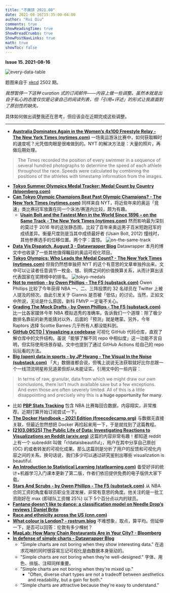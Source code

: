 ```yaml
---
title: "不画饼 2021.08"
date: 2021-08-16T15:35:00-04:00
author: "Rui Qiu"
comments: true
ShowReadingTime: true
ShowBreadCrumbs: true
ShowPostNavLinks: true
math: true
showToc: false
---
```


**Issue 15. 2021-08-16**

![every-data-table](https://imgs.xkcd.com/comics/every_data_table.png)

题图来自于 [xkcd](https://xkcd.com/2502/) 2502 期。

*我想暂停一下这种 curation 式的订阅邮件——内容上做一些调整。虽然本就是出自于私心的态度仅仅是记录自己的阅读列表，但「引用+评述」的形式让我直面到了原创性的缺失。*

具体如何做出调整我还在思考，但应该会在近期完成这些调整。

***

- **[Australia Dominates Again in the Women’s 4x100 Freestyle Relay - The New York Times (nytimes.com)](https://www.nytimes.com/interactive/2021/07/25/sports/olympics/4x100-relay-swimming-olympics.html)** 一场奥运游泳比赛中，如何获取瞬时的速度呢？光凭借肉眼是很难做到的。NYT 的解决方法是：大量的照片，再做后期处理。

> The Times recorded the position of every swimmer in a sequence of several hundred photographs to determine the speed of each athlete throughout the race. Speeds were calculated by combining the positions of the athletes with timestamp information from the images.

- **[Tokyo Summer Olympics Medal Tracker: Medal Count by Country (bloomberg.com)](https://www.bloomberg.com/graphics/tokyo-2020-summer-olympics-medal-count/)**
- **[Can Tokyo Olympic Champions Beat Past Olympic Champions? - The New York Times (nytimes.com)](https://www.nytimes.com/interactive/2021/08/07/sports/olympics/olympic-races.html)** 同样来自 NYT，将近些年来的奥运「竞速」类比赛冠军放置在同一个泳池/赛道内比较，颇为有趣。
	- **[Usain Bolt and the Fastest Men in the World Since 1896 – on the Same Track - The New York Times (nytimes.com)](https://www.nytimes.com/interactive/2016/08/15/sports/olympics/usain-bolt-and-120-years-of-sprinting-history.html)** 然而影响最为深刻的莫过于 2016 年的这张静态图，比较了百年来奥运男子百米短跑冠军的成绩差异。衡量尺度则是当其中成绩最好者 (Usain Bolt, 2012) 撞线时，其他参赛选手的位移位置。两个字：震惊。
![on-the-same-track](https://static01.nyt.com/newsgraphics/2016/08/11/bolt-redux/8cf168a889a8feec66607a79b288f9045dca01fa/final_image1_top.jpg)
- **[Data Vis Dispatch, August 3 - Datawrapper Blog](https://blog.datawrapper.de/data-vis-dispatch-august-3-2021/)** Datawrapper 本月的博文中也收录了一些其他值得瞩目的奥运可视化项目。
- **[Tokyo Olympics: Who Leads the Medal Count? - The New York Times (nytimes.com)](https://www.nytimes.com/interactive/2021/07/27/upshot/which-country-leads-in-the-olympic-medal-count.html)** 但我仍然想单独把 NYT 的这个有意思的文章单独拎出来。文中可以让读者任意调节一枚金、银、铜牌之间的价值换算关系，从而计算出该代表国家在奖牌榜中的排名。
![tokyo-medals](/image/nopie/15/2021-08-16-nyt-which-country-leads-in-the-olympic-medal-count.gif)
- **[Not to mention - by Owen Phillips - The F5 (substack.com)](https://thef5.substack.com/p/at-me)** Owen Phillips 比较了今年获得 NBA 一、二、三阵投票的 32 名球员在 Twitter 上被人提及的频次。由此引发关于 Giannis 是否被「低估」的讨论。当然，正如文中所说，无论是什么原因，新科 FMVP 一定毫不关心。
- **[Grading The Mock Drafts - by Owen Phillips - The F5 (substack.com)](https://thef5.substack.com/p/mock-draft-grades)** 比一比各家媒体今年 NBA 模拟选秀的准确率。告诉我们一个道理：除了极少数排名靠前的新秀能猜对以外，后面的「预测」就是瞎蒙。另外，今年 Raptors 选择 Scottie Barnes 几乎所有人都没能料到。
- **[GitHub OCTO | Visualizing a codebase](https://octo.github.com/projects/repo-visualization)** 可视化 GitHub 代码仓库，直观了解仓库中的文件结构。虽说「能够了解不同 repo 中相似度」这一功能不言自明，但实际使用场景存疑。文中也提到了通过 GitHub Actions 给自己的 repo 玩玩看的方法。
- **[Big (open) data in sports - by JP Hwang - The Visual In the Noise (substack.com)](https://visualnoise.substack.com/p/big-open-data-in-sports)** 「大」数据谁都会说，但嘴上说说无法获取就好比你总跟一个一线顶流明星称兄道弟但却从未能证实。引用文中的一些内容：
> In terms of raw, granular, data from which we might draw our _own_ conclusions, there isn’t much available save but a few exceptions. And even those are often severely limited.
> All of this is a little disappointing and precisely why this is **a huge opportunity for many**.
- 比如 **[PBP Stats Tracking](https://tracking.pbpstats.com/)** 包含 NBA 比赛每回合数据，内容翔实，非常推荐。近期打算开始订阅尝试一下。
- **[The Docker Handbook – 2021 Edition (freecodecamp.org)](https://www.freecodecamp.org/news/the-docker-handbook/)** 与数据无直接关联，但最近忽然想把 Docker 再捡起来用一下，于是就找到了这篇教程。
- **[[2103.08525] The Public Life of Data: Investigating Reactions to Visualizations on Reddit (arxiv.org)](https://arxiv.org/abs/2103.08525)** 这篇的内容非常有趣！都知道 reddit 上有一个 subreddit 叫做「r/dataisbeautiful」，用户在其中分享自己原创 (OC) 的或者转发的可视化成果。那么这篇则是分析了用户的反馈和可视化内容之间的关系。换句话说，我们多少可以通过研究鉴别出哪些 visualization is beautiful.
- **[An Introduction to Statistical Learning (statlearning.com)](https://www.statlearning.com/)**  备受好评的统计+机器学习入门课本更新了第二版，作者们依旧提供免费的电子版供大家下载。
- **[Stars And Scrubs - by Owen Phillips - The F5 (substack.com)](https://thef5.substack.com/p/stars-and-scrubs)** 从 NBA 合同工资的角度看球员职业生涯发展，非常有意思的角度。他关注的是一批工资刚好在 max (即球队工资帽 25%) 以下 5个百分点以内的球员。
- **[Fantano doesn’t like to dance: a classification model on Needle Drop’s reviews | Daniel Brito](https://danielbrito.netlify.app/post/2021-07-24-fantano-doesn-t-like-to-dance-a-classification-model-on-needle-drop-s-reviews/)**
- **[Race and ethnicity across the US (cnn.com)](https://www.cnn.com/interactive/2021/us/census-race-ethnicity-map/)**
- **[What colour is London? - rostrum.blog](https://www.rostrum.blog/2021/07/23/london-colour/)** 不难想象，取点，算平均。但延伸一下，是否可以回答：伦敦有多少棵树？
- **[MapLab: How Many Chain Restaurants Are in Your City? - Bloomberg](https://www.bloomberg.com/news/newsletters/2021-06-16/maplab-how-many-chain-restaurants-are-in-your-city)**
- **[In defense of simple charts - Datawrapper Blog](https://blog.datawrapper.de/in-defense-of-simple-charts/)**
	- "Simple charts are not boring when they show interesting data." 在追求花哨的同时很容易忘记可视化是由数据本身驱动的。
	- "Simple charts are not boring when they’re well-designed." 字体、用色、排版、注释同样重要。
	- "Simple charts are not boring when they're mixed up."
		- "Often, diverse chart types are not a tradeoff between aesthetics and readability, but a gain for both."
	- "Simple charts are attractive because they're easy to understand."
